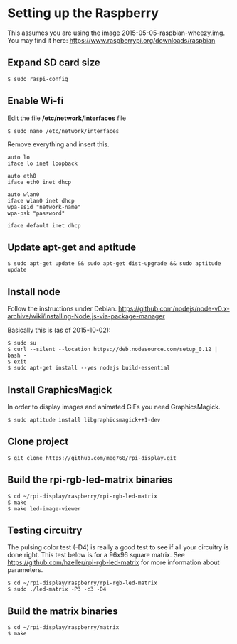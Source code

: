 # Setting up the Raspberry

This assumes you are using the image 2015-05-05-raspbian-wheezy.img. You may find it here: https://www.raspberrypi.org/downloads/raspbian

## Expand SD card size

	$ sudo raspi-config
	

## Enable Wi-fi

Edit the file **/etc/network/interfaces** file

	$ sudo nano /etc/network/interfaces

Remove everything and insert this.

	auto lo
	iface lo inet loopback
	
	auto eth0
	iface eth0 inet dhcp
	
	auto wlan0
	iface wlan0 inet dhcp
	wpa-ssid "network-name"
	wpa-psk "password"
	
	iface default inet dhcp


## Update apt-get and aptitude

	$ sudo apt-get update && sudo apt-get dist-upgrade && sudo aptitude update


## Install node

Follow the instructions under Debian. https://github.com/nodejs/node-v0.x-archive/wiki/Installing-Node.js-via-package-manager

Basically this is (as of 2015-10-02):

	$ sudo su
	$ curl --silent --location https://deb.nodesource.com/setup_0.12 | bash -
	$ exit
	$ sudo apt-get install --yes nodejs build-essential

## Install GraphicsMagick

In order to display images and animated GIFs you need GraphicsMagick.

	$ sudo aptitude install libgraphicsmagick++1-dev
	
## Clone project

	$ git clone https://github.com/meg768/rpi-display.git

## Build the rpi-rgb-led-matrix binaries

	$ cd ~/rpi-display/raspberry/rpi-rgb-led-matrix
	$ make
	$ make led-image-viewer

## Testing circuitry

The pulsing color test (-D4) is really a good test to see if all your circuitry is done right.
This test below is for a 96x96 square matrix. See https://github.com/hzeller/rpi-rgb-led-matrix 
for more information about parameters.

	$ cd ~/rpi-display/raspberry/rpi-rgb-led-matrix
	$ sudo ./led-matrix -P3 -c3 -D4

## Build the matrix binaries

	$ cd ~/rpi-display/raspberry/matrix
	$ make
	

